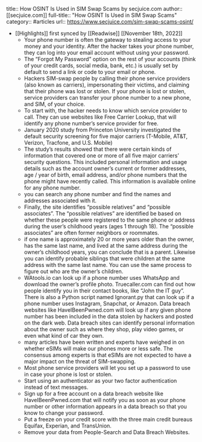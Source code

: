title:: How OSINT Is Used in SIM Swap Scams by secjuice.com
author:: [[secjuice.com]]
full-title:: "How OSINT Is Used in SIM Swap Scams"
category:: #articles
url:: https://www.secjuice.com/sim-swap-scams-osint/

- [[Highlights]] first synced by [[Readwise]] [[November 18th, 2022]]
	- Your phone number is often the gateway to stealing access to your money and your identity. After the hacker takes your phone number, they can log into your email account without using your password.
	- The “Forgot My Password” option on the rest of your accounts (think of your credit cards, social media, bank, etc.) is usually set by default to send a link or code to your email or phone.
	- Hackers SIM-swap people by calling their phone service providers (also known as carriers), impersonating their victims, and claiming that their phone was lost or stolen. If your phone is lost or stolen, service providers can transfer your phone number to a new phone, and SIM, of your choice.
	- To start with, the hacker needs to know which service provider to call. They can use websites like Free Carrier Lookup, that will identify any phone number’s service provider for free.
	- January 2020 study from Princeton University investigated the default security screening for five major carriers (T-Mobile, AT&T, Verizon, Tracfone, and U.S. Mobile)
	- The study’s results showed that there were certain kinds of information that covered one or more of all five major carriers’ security questions. This included personal information and usage details such as the account owner’s current or former addresses, age / year of birth, email address, and/or phone numbers that the phone might have recently called. This information is available online for any phone number.
	- you can search any phone number and find the names and addresses associated with it.
	- Finally, the site identifies “possible relatives” and “possible associates”. The “possible relatives” are identified be based on whether these people were registered to the same phone or address during the user’s childhood years (ages 1 through 18). The “possible associates” are often former neighbors or roommates.
	- if one name is approximately 20 or more years older than the owner, has the same last name, and lived at the same address during the owner’s childhood years, you can conclude that is a parent. Likewise you can identify probable siblings that were children at the same address with the same last name. You can use the same process to figure out who are the owner’s children.
	- WAtools.io can look up if a phone number uses WhatsApp and download the owner’s profile photo. Truecaller.com can find out how people identify you in their contact books, like “John the IT guy”. There is also a Python script named Ignorant.py that can look up if a phone number uses Instagram, Snapchat, or Amazon. Data breach websites like HaveIBeenPwned.com will look up if any given phone number has been included in the data stolen by hackers and posted on the dark web. Data breach sites can identify personal information about the owner such as where they shop, play video games, or even what kind of car they own.
	- many articles have been written and experts have weighed in on whether eSIMs will make our phones more or less safe. The consensus among experts is that eSIMs are not expected to have a major impact on the threat of SIM-swapping.
	- Most phone service providers will let you set up a password to use in case your phone is lost or stolen.
	- Start using an authenticator as your two factor authentication instead of text messages.
	- Sign up for a free account on a data breach website like HaveIBeenPwned.com that will notify you as soon as your phone number or other information appears in a data breach so that you know to change your password.
	- Put a freeze on your credit score with the three main credit bureaus Equifax, Experian, and TransUnion.
	- Remove your data from People-Search and Data Breach Websites.